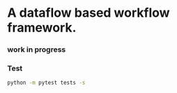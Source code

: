 # A dataflow based workflow framework.
### work in progress

### Test

```bash
python -m pytest tests -s
```